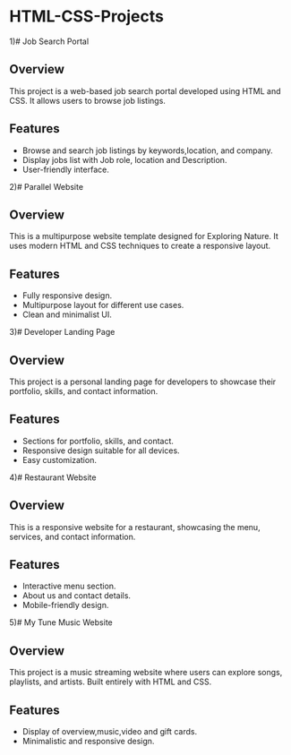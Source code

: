 # HTML-CSS-Projects

1)# Job Search Portal

  ## Overview
  This project is a web-based job search portal developed using HTML and CSS. It allows users to browse job listings.

  ## Features
  - Browse and search job listings by keywords,location, and company.
  - Display jobs list with Job role, location and Description.
  - User-friendly interface.

2)# Parallel Website

  ## Overview
  This is a multipurpose website template designed for Exploring Nature. It uses modern HTML and CSS techniques to create a responsive layout.

  ## Features
  - Fully responsive design.
  - Multipurpose layout for different use cases.
  - Clean and minimalist UI.

3)# Developer Landing Page

  ## Overview
  This project is a personal landing page for developers to showcase their portfolio, skills, and contact information.

  ## Features
  - Sections for portfolio, skills, and contact.
  - Responsive design suitable for all devices.
  - Easy customization.

4)# Restaurant Website

  ## Overview
  This is a responsive website for a restaurant, showcasing the menu, services, and contact information.

  ## Features
  - Interactive menu section.
  - About us and contact details.
  - Mobile-friendly design.

5)# My Tune Music Website

  ## Overview
  This project is a music streaming website where users can explore songs, playlists, and artists. Built entirely with HTML and CSS.

  ## Features
  - Display of overview,music,video and gift cards.
  - Minimalistic and responsive design.
